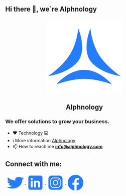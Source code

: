 <h2> Hi there 👋, we`re Alphnology</h2>

<p align="center">
  <a href="https://alphnology.com/" >
    <img align="center" src="https://github.com/alphnology/.github/blob/main/profile/assets/alphnology-logo.png" alt="Alphnology" height="240" width="240" />
  </a>
   <h2 align="center">Alphnology</h2>
</p>

### We offer solutions to grow your business.

<!--We are a team of talented professionals in the development of solutions that meet the needs of business.-->

- ❤️ Technology 💻
-  ℹ️ More information [Alphnology](https://alphnology.com)
- :mailbox: How to reach me **info@alphnology.com**


<h2>Connect with me:</h2>
<p align="left">

  <a href="https://twitter.com/alphnology" >
    <img align="center" src="https://github.com/alphnology/.github/blob/main/profile/assets/twitter.png" alt="Alphnology" height="52" width="62" />
  </a>
  <a href="https://www.linkedin.com/in/alphnology">
    <img align="center" src="https://github.com/alphnology/.github/blob/main/profile/assets/linkedIn.png" alt="Alphnology" height="60" width="60" />
  </a>
  <a href="https://www.instagram.com/alphnology/">
    <img align="center" src="https://github.com/alphnology/.github/blob/main/profile/assets/instagram.png" alt="Alphnology" height="60" width="60" />
 </a>
 <a href="https://web.facebook.com/Alphnology/">
    <img align="center" src="https://github.com/alphnology/.github/blob/main/profile/assets/facebook.png" alt="Alphnology" height="60" width="60" />
 </a>
</p>


